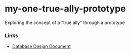 # my-one-true-ally-prototype
Exploring the concept of a "true ally" through a prototype

### Links
* [Database Design Document](https://www.notion.so/Relational-Database-Design-Document-2457ec333e878075bf6cdb47fa79cc87?source=copy_link)
  
